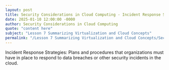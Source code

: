 ```yaml
---
layout: post
title: Security Considerations in Cloud Computing - Incident Response Strategies
date: 2025-01-10 12:00:00 -0000
author: Security Considerations in Cloud Computing
quote: "content here"
subject: "Lesson 7 Summarizing Virtualization and Cloud Concepts"
permalink: "/Lesson 7 Summarizing Virtualization and Cloud Concepts/Security Considerations in Cloud Computing/Security Considerations in Cloud Computing - Incident Response Strategies"
---
```


Incident Response Strategies: Plans and procedures that organizations must have in place to respond to data breaches or other security incidents in the cloud.
